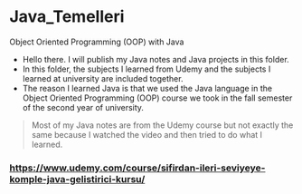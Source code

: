 # Java_Temelleri
 Object Oriented Programming (OOP) with Java

- Hello there. I will publish my Java notes and Java projects in this folder.
- In this folder, the subjects I learned from Udemy and the subjects I learned at university are included together.
- The reason I learned Java is that we used the Java language in the Object Oriented Programming (OOP) course we took in the fall semester of the second year of university.

> Most of my Java notes are from the Udemy course but not exactly the same because I watched the video and then tried to do what I learned.
### https://www.udemy.com/course/sifirdan-ileri-seviyeye-komple-java-gelistirici-kursu/
